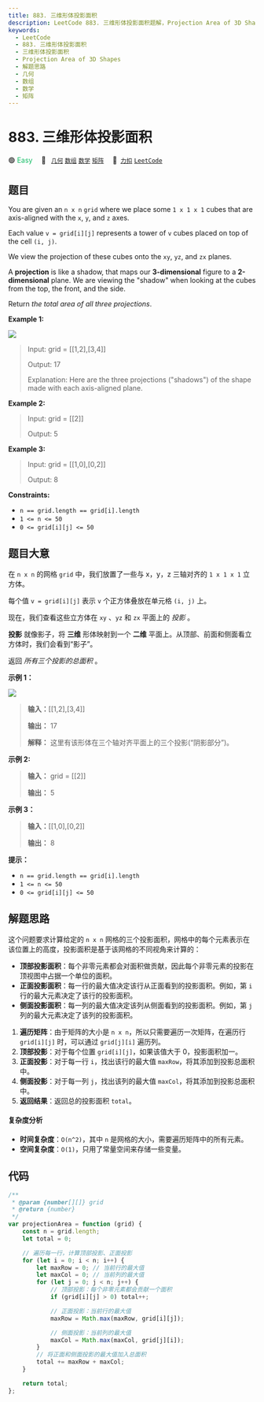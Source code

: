 ```yaml
---
title: 883. 三维形体投影面积
description: LeetCode 883. 三维形体投影面积题解，Projection Area of 3D Shapes，包含解题思路、复杂度分析以及完整的 JavaScript 代码实现。
keywords:
  - LeetCode
  - 883. 三维形体投影面积
  - 三维形体投影面积
  - Projection Area of 3D Shapes
  - 解题思路
  - 几何
  - 数组
  - 数学
  - 矩阵
---
```


# 883. 三维形体投影面积

🟢 <font color=#15bd66>Easy</font>&emsp; 🔖&ensp; [`几何`](/tag/geometry.md) [`数组`](/tag/array.md) [`数学`](/tag/math.md) [`矩阵`](/tag/matrix.md)&emsp; 🔗&ensp;[`力扣`](https://leetcode.cn/problems/projection-area-of-3d-shapes) [`LeetCode`](https://leetcode.com/problems/projection-area-of-3d-shapes)

## 题目

You are given an `n x n` `grid` where we place some `1 x 1 x 1` cubes that are
axis-aligned with the `x`, `y`, and `z` axes.

Each value `v = grid[i][j]` represents a tower of `v` cubes placed on top of
the cell `(i, j)`.

We view the projection of these cubes onto the `xy`, `yz`, and `zx` planes.

A **projection** is like a shadow, that maps our **3-dimensional** figure to a
**2-dimensional** plane. We are viewing the "shadow" when looking at the cubes
from the top, the front, and the side.

Return _the total area of all three projections_.

**Example 1:**

![](https://s3-lc-upload.s3.amazonaws.com/uploads/2018/08/02/shadow.png)

> Input: grid = [[1,2],[3,4]]
>
> Output: 17
>
> Explanation: Here are the three projections ("shadows") of the shape made with each axis-aligned plane.

**Example 2:**

> Input: grid = [[2]]
>
> Output: 5

**Example 3:**

> Input: grid = [[1,0],[0,2]]
>
> Output: 8

**Constraints:**

- `n == grid.length == grid[i].length`
- `1 <= n <= 50`
- `0 <= grid[i][j] <= 50`

## 题目大意

在 `n x n` 的网格 `grid` 中，我们放置了一些与 x，y，z 三轴对齐的 `1 x 1 x 1` 立方体。

每个值 `v = grid[i][j]` 表示 `v` 个正方体叠放在单元格 `(i, j)` 上。

现在，我们查看这些立方体在 `xy` 、`yz` 和 `zx` 平面上的 _投影_ 。

**投影** 就像影子，将 **三维** 形体映射到一个 **二维** 平面上。从顶部、前面和侧面看立方体时，我们会看到“影子”。

返回 _所有三个投影的总面积_ 。

**示例 1：**

![](https://s3-lc-upload.s3.amazonaws.com/uploads/2018/08/02/shadow.png)

> **输入：**[[1,2],[3,4]]
>
> **输出：** 17
>
> **解释：** 这里有该形体在三个轴对齐平面上的三个投影(“阴影部分”)。

**示例 2:**

> **输入：** grid = [[2]]
>
> **输出：** 5

**示例 3：**

> **输入：**[[1,0],[0,2]]
>
> **输出：** 8

**提示：**

- `n == grid.length == grid[i].length`
- `1 <= n <= 50`
- `0 <= grid[i][j] <= 50`

## 解题思路

这个问题要求计算给定的 `n x n` 网格的三个投影面积，网格中的每个元素表示在该位置上的高度，投影面积是基于该网格的不同视角来计算的：

- **顶部投影面积**：每个非零元素都会对面积做贡献，因此每个非零元素的投影在顶视图中占据一个单位的面积。
- **正面投影面积**：每一行的最大值决定该行从正面看到的投影面积。例如，第 `i` 行的最大元素决定了该行的投影面积。
- **侧面投影面积**：每一列的最大值决定该列从侧面看到的投影面积。例如，第 `j` 列的最大元素决定了该列的投影面积。

1. **遍历矩阵**：由于矩阵的大小是 `n x n`，所以只需要遍历一次矩阵，在遍历行 `grid[i][j]` 时，可以通过 `grid[j][i]` 遍历列。
2. **顶部投影**：对于每个位置 `grid[i][j]`，如果该值大于 0，投影面积加一。
3. **正面投影**：对于每一行 `i`，找出该行的最大值 `maxRow`，将其添加到投影总面积中。
4. **侧面投影**：对于每一列 `j`，找出该列的最大值 `maxCol`，将其添加到投影总面积中。
5. **返回结果**：返回总的投影面积 `total`。

#### 复杂度分析

- **时间复杂度**：`O(n^2)`，其中 `n` 是网格的大小，需要遍历矩阵中的所有元素。
- **空间复杂度**：`O(1)`，只用了常量空间来存储一些变量。

## 代码

```javascript
/**
 * @param {number[][]} grid
 * @return {number}
 */
var projectionArea = function (grid) {
	const n = grid.length;
	let total = 0;

	// 遍历每一行，计算顶部投影、正面投影
	for (let i = 0; i < n; i++) {
		let maxRow = 0; // 当前行的最大值
		let maxCol = 0; // 当前列的最大值
		for (let j = 0; j < n; j++) {
			// 顶部投影：每个非零元素都会贡献一个面积
			if (grid[i][j] > 0) total++;

			// 正面投影：当前行的最大值
			maxRow = Math.max(maxRow, grid[i][j]);

			// 侧面投影：当前列的最大值
			maxCol = Math.max(maxCol, grid[j][i]);
		}
		// 将正面和侧面投影的最大值加入总面积
		total += maxRow + maxCol;
	}

	return total;
};
```
